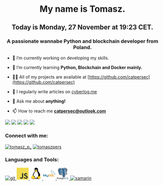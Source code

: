 <h1 align="center">My name is Tomasz.</h1>
<h2 align="center">Today is Monday, 27 November at 19:23 CET.</h2>
<h3 align="center">A passionate wannabe Python and blockchain developer from Poland.</h3>

- 🔭 I’m currently working on developing my skills.

- 🌱 I’m currently learning **Python, Blockchain and Docker mainly.**



- 👨‍💻 All of my projects are available at [https://github.com/catpersec](https://github.com/catpersec)

- 📝 I regularly write articles on [cyberlog.me](cyberlog.me)

- 💬 Ask me about **anything!**

- 📫 How to reach me **catpersec@outlook.com**



![](http://github-profile-summary-cards.vercel.app/api/cards/profile-details?username=catpersec&theme=github_dark)
![](http://github-profile-summary-cards.vercel.app/api/cards/repos-per-language?username=catpersec&theme=github_dark)
![](http://github-profile-summary-cards.vercel.app/api/cards/most-commit-language?username=catpersec&theme=github_dark)
![](http://github-profile-summary-cards.vercel.app/api/cards/stats?username=catpersec&theme=github_dark)
![](http://github-profile-summary-cards.vercel.app/api/cards/productive-time?username=catpersec&theme=github_dark&utcOffset=2)

<h3 align="left">Connect with me:</h3>
<p align="left">
<a href="https://twitter.com/tomasz_p_" target="blank"><img align="center" src="https://raw.githubusercontent.com/rahuldkjain/github-profile-readme-generator/master/src/images/icons/Social/twitter.svg" alt="tomasz_p_" height="30" width="40" /></a>
<a href="https://linkedin.com/in/tomaszpers" target="blank"><img align="center" src="https://raw.githubusercontent.com/rahuldkjain/github-profile-readme-generator/master/src/images/icons/Social/linked-in-alt.svg" alt="tomaszpers" height="30" width="40" /></a>
</p>

<h3 align="left">Languages and Tools:</h3>
<p align="left"> <a href="https://git-scm.com/" target="_blank" rel="noreferrer"> <img src="https://www.vectorlogo.zone/logos/git-scm/git-scm-icon.svg" alt="git" width="40" height="40"/> </a> <a href="https://developer.mozilla.org/en-US/docs/Web/JavaScript" target="_blank" rel="noreferrer"> <img src="https://raw.githubusercontent.com/devicons/devicon/master/icons/javascript/javascript-original.svg" alt="javascript" width="40" height="40"/> </a> <a href="https://www.linux.org/" target="_blank" rel="noreferrer"> <img src="https://raw.githubusercontent.com/devicons/devicon/master/icons/linux/linux-original.svg" alt="linux" width="40" height="40"/> </a> <a href="https://www.mysql.com/" target="_blank" rel="noreferrer"> <img src="https://raw.githubusercontent.com/devicons/devicon/master/icons/mysql/mysql-original-wordmark.svg" alt="mysql" width="40" height="40"/> </a> <a href="https://www.postgresql.org" target="_blank" rel="noreferrer"> <img src="https://raw.githubusercontent.com/devicons/devicon/master/icons/postgresql/postgresql-original-wordmark.svg" alt="postgresql" width="40" height="40"/> </a> <a href="https://dotnet.microsoft.com/apps/xamarin" target="_blank" rel="noreferrer"> <img src="https://raw.githubusercontent.com/detain/svg-logos/780f25886640cef088af994181646db2f6b1a3f8/svg/xamarin.svg" alt="xamarin" width="40" height="40"/> </a> </p>